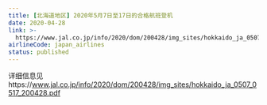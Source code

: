 ```yaml
---
title: [北海道地区] 2020年5月7日至17日的合格航班登机
date: 2020-04-28
link: >-
  https://www.jal.co.jp/info/2020/dom/200428/img_sites/hokkaido_ja_0507_0517_200428.pdf
airlineCode: japan_airlines
status: published
---
```

详细信息见https://www.jal.co.jp/info/2020/dom/200428/img_sites/hokkaido_ja_0507_0517_200428.pdf

